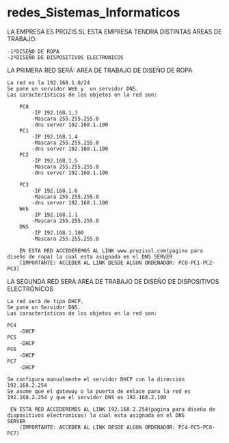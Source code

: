 # redes_Sistemas_Informaticos
LA EMPRESA ES PROZIS.SL
ESTA EMPRESA TENDRA DISTINTAS AREAS DE TRABAJO:

    -1ºDISEÑO DE ROPA
    -2ºDISEÑO DE DISPOSITIVOS ELECTRONICOS
    

LA PRIMERA RED SERÁ: AREA DE TRABAJO DE DISEÑO DE ROPA

    La red es la 192.168.1.0/24
    Se pone un servidor Web y  un servidor DNS.
    Las características de los objetos en la red son:
    
        PC0
            -IP 192.168.1.3
            -Mascara 255.255.255.0
            -dns server 192.168.1.100
        PC1
            -IP 192.168.1.4
            -Mascara 255.255.255.0
            -dns server 192.168.1.100
        PC2
            -IP 192.168.1.5
            -Mascara 255.255.255.0
            -dns server 192.168.1.100
            
        PC3
            -IP 192.168.1.6
            -Mascara 255.255.255.0
            -dns server 192.168.1.100    
        Web
            -IP 192.168.1.1
            -Mascara 255.255.255.0
        DNS
            -IP 192.168.1.100
            -Mascara 255.255.255.0
        
        EN ESTA RED ACCEDEREMOS AL LINK www.prozissl.com(pagina para diseño de ropa) la cual esta asignada en el DNS SERVER
        (IMPORTANTE: ACCEDER AL LINK DESDE ALGUN ORDENADOR: PCO-PC1-PC2-PC3)
    
LA SEGUNDA RED SERÁ:AREA DE TRABAJO DE DISEÑO DE DISPOSITIVOS ELECTRÓNICOS
    
    La red será de tipo DHCP.
    Se pone un Servidor DNS.
    Las características de los objetos en la red son:
    
    PC4
        -DHCP
    PC5
        -DHCP
    PC6
        -DHCP
    PC7
        -DHCP
        
    Se configura manualmente el servidor DHCP con la dirección 192.168.2.254
    Se asume que el gateway o la puerta de enlace para la red es 192.168.2.254 y que el servidor DNS es 192.168.2.100
    
     EN ESTA RED ACCEDEREMOS AL LINK 192.168.2.254(pagina para diseño de dispositivos electronicos) la cual esta asignada en el DNS          SERVER
        (IMPORTANTE: ACCEDER AL LINK DESDE ALGUN ORDENADOR: PC4-PC5-PC6-PC7)
    

